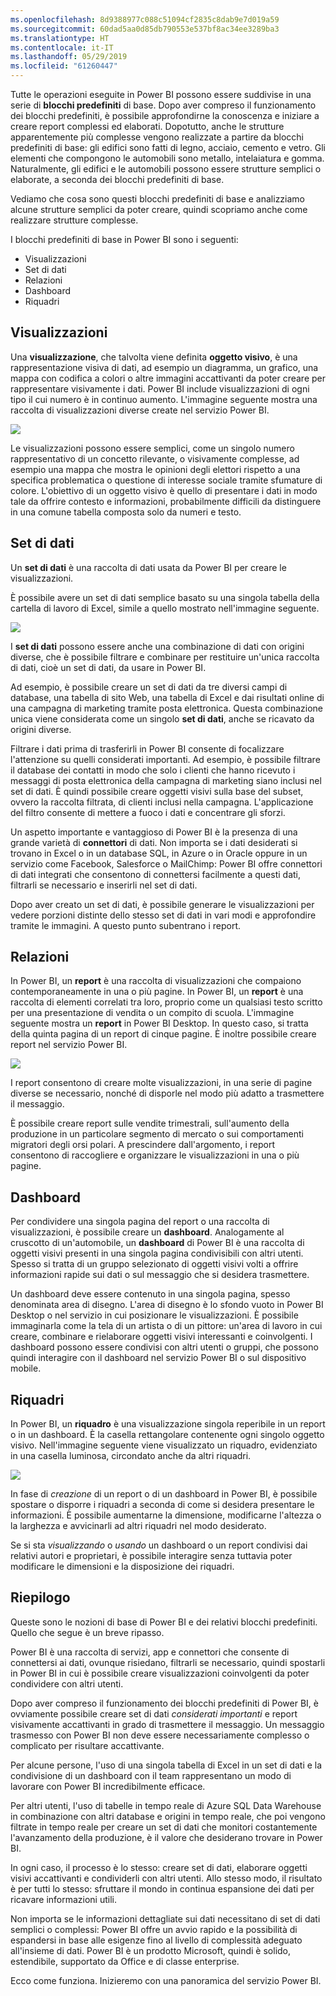 ```yaml
---
ms.openlocfilehash: 8d9388977c088c51094cf2835c8dab9e7d019a59
ms.sourcegitcommit: 60dad5aa0d85db790553e537bf8ac34ee3289ba3
ms.translationtype: HT
ms.contentlocale: it-IT
ms.lasthandoff: 05/29/2019
ms.locfileid: "61260447"
---
```

Tutte le operazioni eseguite in Power BI possono essere suddivise in una serie di **blocchi predefiniti** di base. Dopo aver compreso il funzionamento dei blocchi predefiniti, è possibile approfondirne la conoscenza e iniziare a creare report complessi ed elaborati. Dopotutto, anche le strutture apparentemente più complesse vengono realizzate a partire da blocchi predefiniti di base: gli edifici sono fatti di legno, acciaio, cemento e vetro. Gli elementi che compongono le automobili sono metallo, intelaiatura e gomma. Naturalmente, gli edifici e le automobili possono essere strutture semplici o elaborate, a seconda dei blocchi predefiniti di base.

Vediamo che cosa sono questi blocchi predefiniti di base e analizziamo alcune strutture semplici da poter creare, quindi scopriamo anche come realizzare strutture complesse.

I blocchi predefiniti di base in Power BI sono i seguenti:

* Visualizzazioni
* Set di dati
* Relazioni
* Dashboard
* Riquadri

## <a name="visualizations"></a>Visualizzazioni
Una **visualizzazione**, che talvolta viene definita **oggetto visivo**, è una rappresentazione visiva di dati, ad esempio un diagramma, un grafico, una mappa con codifica a colori o altre immagini accattivanti da poter creare per rappresentare visivamente i dati. Power BI include visualizzazioni di ogni tipo il cui numero è in continuo aumento. L'immagine seguente mostra una raccolta di visualizzazioni diverse create nel servizio Power BI.

![](media/0-0b-building-blocks-power-bi/c0a0b_1.png)

Le visualizzazioni possono essere semplici, come un singolo numero rappresentativo di un concetto rilevante, o visivamente complesse, ad esempio una mappa che mostra le opinioni degli elettori rispetto a una specifica problematica o questione di interesse sociale tramite sfumature di colore. L'obiettivo di un oggetto visivo è quello di presentare i dati in modo tale da offrire contesto e informazioni, probabilmente difficili da distinguere in una comune tabella composta solo da numeri e testo.

## <a name="datasets"></a>Set di dati
Un **set di dati** è una raccolta di dati usata da Power BI per creare le visualizzazioni.

È possibile avere un set di dati semplice basato su una singola tabella della cartella di lavoro di Excel, simile a quello mostrato nell'immagine seguente.

![](media/0-0b-building-blocks-power-bi/c0a0b_2.png)

I **set di dati** possono essere anche una combinazione di dati con origini diverse, che è possibile filtrare e combinare per restituire un'unica raccolta di dati, cioè un set di dati, da usare in Power BI.

Ad esempio, è possibile creare un set di dati da tre diversi campi di database, una tabella di sito Web, una tabella di Excel e dai risultati online di una campagna di marketing tramite posta elettronica. Questa combinazione unica viene considerata come un singolo **set di dati**, anche se ricavato da origini diverse.

Filtrare i dati prima di trasferirli in Power BI consente di focalizzare l'attenzione su quelli considerati importanti. Ad esempio, è possibile filtrare il database dei contatti in modo che solo i clienti che hanno ricevuto i messaggi di posta elettronica della campagna di marketing siano inclusi nel set di dati. È quindi possibile creare oggetti visivi sulla base del subset, ovvero la raccolta filtrata, di clienti inclusi nella campagna. L'applicazione del filtro consente di mettere a fuoco i dati e concentrare gli sforzi.

Un aspetto importante e vantaggioso di Power BI è la presenza di una grande varietà di **connettori** di dati. Non importa se i dati desiderati si trovano in Excel o in un database SQL, in Azure o in Oracle oppure in un servizio come Facebook, Salesforce o MailChimp: Power BI offre connettori di dati integrati che consentono di connettersi facilmente a questi dati, filtrarli se necessario e inserirli nel set di dati.

Dopo aver creato un set di dati, è possibile generare le visualizzazioni per vedere porzioni distinte dello stesso set di dati in vari modi e approfondire tramite le immagini. A questo punto subentrano i report.

## <a name="reports"></a>Relazioni
In Power BI, un **report** è una raccolta di visualizzazioni che compaiono contemporaneamente in una o più pagine. In Power BI, un **report** è una raccolta di elementi correlati tra loro, proprio come un qualsiasi testo scritto per una presentazione di vendita o un compito di scuola. L'immagine seguente mostra un **report** in Power BI Desktop. In questo caso, si tratta della quinta pagina di un report di cinque pagine. È inoltre possibile creare report nel servizio Power BI.

![](media/0-0b-building-blocks-power-bi/c0a0b_3.png)

I report consentono di creare molte visualizzazioni, in una serie di pagine diverse se necessario, nonché di disporle nel modo più adatto a trasmettere il messaggio.

È possibile creare report sulle vendite trimestrali, sull'aumento della produzione in un particolare segmento di mercato o sui comportamenti migratori degli orsi polari. A prescindere dall'argomento, i report consentono di raccogliere e organizzare le visualizzazioni in una o più pagine.

## <a name="dashboards"></a>Dashboard
Per condividere una singola pagina del report o una raccolta di visualizzazioni, è possibile creare un **dashboard**. Analogamente al cruscotto di un'automobile, un **dashboard** di Power BI è una raccolta di oggetti visivi presenti in una singola pagina condivisibili con altri utenti. Spesso si tratta di un gruppo selezionato di oggetti visivi volti a offrire informazioni rapide sui dati o sul messaggio che si desidera trasmettere.

Un dashboard deve essere contenuto in una singola pagina, spesso denominata area di disegno. L'area di disegno è lo sfondo vuoto in Power BI Desktop o nel servizio in cui posizionare le visualizzazioni. È possibile immaginarla come la tela di un artista o di un pittore: un'area di lavoro in cui creare, combinare e rielaborare oggetti visivi interessanti e coinvolgenti.
I dashboard possono essere condivisi con altri utenti o gruppi, che possono quindi interagire con il dashboard nel servizio Power BI o sul dispositivo mobile.

## <a name="tiles"></a>Riquadri
In Power BI, un **riquadro** è una visualizzazione singola reperibile in un report o in un dashboard. È la casella rettangolare contenente ogni singolo oggetto visivo. Nell'immagine seguente viene visualizzato un riquadro, evidenziato in una casella luminosa, circondato anche da altri riquadri.

![](media/0-0b-building-blocks-power-bi/c0a0b_4.png)

In fase di *creazione* di un report o di un dashboard in Power BI, è possibile spostare o disporre i riquadri a seconda di come si desidera presentare le informazioni. È possibile aumentarne la dimensione, modificarne l'altezza o la larghezza e avvicinarli ad altri riquadri nel modo desiderato.

Se si sta *visualizzando* o *usando* un dashboard o un report condivisi dai relativi autori e proprietari, è possibile interagire senza tuttavia poter modificare le dimensioni e la disposizione dei riquadri.

## <a name="all-together-now"></a>Riepilogo
Queste sono le nozioni di base di Power BI e dei relativi blocchi predefiniti. Quello che segue è un breve ripasso.

Power BI è una raccolta di servizi, app e connettori che consente di connettersi ai dati, ovunque risiedano, filtrarli se necessario, quindi spostarli in Power BI in cui è possibile creare visualizzazioni coinvolgenti da poter condividere con altri utenti.  

Dopo aver compreso il funzionamento dei blocchi predefiniti di Power BI, è ovviamente possibile creare set di dati *considerati importanti* e report visivamente accattivanti in grado di trasmettere il messaggio. Un messaggio trasmesso con Power BI non deve essere necessariamente complesso o complicato per risultare accattivante.

Per alcune persone, l'uso di una singola tabella di Excel in un set di dati e la condivisione di un dashboard con il team rappresentano un modo di lavorare con Power BI incredibilmente efficace.

Per altri utenti, l'uso di tabelle in tempo reale di Azure SQL Data Warehouse in combinazione con altri database e origini in tempo reale, che poi vengono filtrate in tempo reale per creare un set di dati che monitori costantemente l'avanzamento della produzione, è il valore che desiderano trovare in Power BI.

In ogni caso, il processo è lo stesso: creare set di dati, elaborare oggetti visivi accattivanti e condividerli con altri utenti. Allo stesso modo, il risultato è per tutti lo stesso: sfruttare il mondo in continua espansione dei dati per ricavare informazioni utili.

Non importa se le informazioni dettagliate sui dati necessitano di set di dati semplici o complessi: Power BI offre un avvio rapido e la possibilità di espandersi in base alle esigenze fino al livello di complessità adeguato all'insieme di dati. Power BI è un prodotto Microsoft, quindi è solido, estendibile, supportato da Office e di classe enterprise.

Ecco come funziona. Inizieremo con una panoramica del servizio Power BI.

